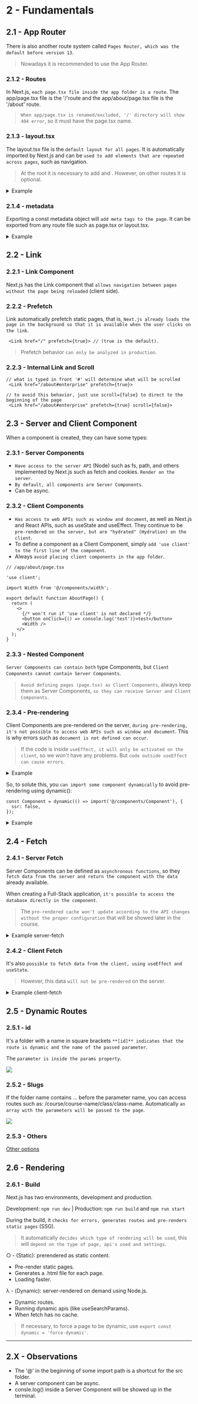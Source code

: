 # 2 - Fundamentals

## 2.1 - App Router

There is also another route system called `Pages Router, which was the default before version 13`.

> Nowadays it is recommended to use the App Router.

### 2.1.2 - Routes

In Next.js, `each page.tsx file inside the app folder is a route`. The app/page.tsx file is the '/'route and the app/about/page.tsx file is the '/about' route.

> `When app/page.tsx is renamed/excluded, '/' directory will show 404 error`, so it must have the page.tsx name.

### 2.1.3 - layout.tsx

The layout.tsx file is the `default layout for all pages`. It is automatically imported by Next.js and can be `used to add elements that are repeated across pages`, such as navigation.

> At the root it is necessary to add <html> and <body>. However, on other routes it is optional.

<details>
<summary>Example</summary>

```tsx
// layout.tsx
import type { Metadata } from 'next';
import './globals.scss';
import Menu from '@/components/menu';

export const metadata: Metadata = {
  title: 'Next.js',
  description: 'Created by eD0o',
};

export default function RootLayout({
  children,
}: Readonly<{
  children: React.ReactNode;
}>) {
  return (
    <html lang="pt-BR">
      <body>
        <Menu/> // -> content that will be seen in every page
        {children}
      </body>
    </html>
  );
}
```

</details>

### 2.1.4 - metadata

Exporting a const metadata object will `add meta tags to the page`. It can be exported from any route file such as page.tsx or layout.tsx.

<details>
<summary>Example</summary>

```tsx
// /app/about/page.tsx
import { Metadata } from 'next';

// use the Metadata inferface to see what are the correct values
export const metadata: Metadata = {
  title: 'About',
  description: 'About page',
};

export default function AboutPage() {
  return (
    <main>
      <h2>About</h2>
    </main>
  );
}
```

[![](https://i.imgur.com/SdsQgq6m.jpg)](https://i.imgur.com/SdsQgq6.png)

</details>

## 2.2 - Link

### 2.2.1 - Link Component

Next.js has the Link component that `allows navigation between pages without the page being reloaded` (client side).

### 2.2.2 - Prefetch

Link automatically prefetch static pages, that is, `Next.js already loads the page in the background so that it is available when the user clicks on the link`.

```tsx
 <Link href="/" prefetch={true}> // (true is the default).
```

> Prefetch behavior `can only be analyzed in production`.

### 2.2.3 - Internal Link and Scroll

```tsx
// what is typed in front '#' will determine what will be scrolled
 <Link href="/about#enterprise" prefetch={true}>

// to avoid this behavior, just use scroll={false} to direct to the beginning of the page
 <Link href="/about#enterprise" prefetch={true} scroll={false}>
```

## 2.3 - Server and Client Component

When a component is created, they can have some types:

### 2.3.1 - Server Components

- `Have access to the server API` (Node) such as fs, path, and others implemented by Next.js such as fetch and cookies. `Render on the server`.
- `By default, all components are Server Components`.
- Can be async.

### 2.3.2 - Client Components

- `Has access to web APIs such as window and document`, as well as Next.js and React APIs, such as useState and useEffect. They continue to be `pre-rendered on the server, but are "hydrated" (Hydration) on the client`.
- To define a component as a Client Component, simply `add 'use client' to the first line of the component`.
- Always `avoid placing client components in the app folder`.

```tsx
// /app/about/page.tsx

'use client';

import Width from '@/components/width';

export default function AboutPage() {
  return (
    <>
      {/* won't run if 'use client' is not declared */}
      <button onClick={() => console.log('test')}>test</button>
      <Width />
    </>
  );
}
```

### 2.3.3 - Nested Component

`Server Components can contain both` type Components, but `Client Components cannot contain Server Components`.

> `Avoid defining pages (page.tsx) as Client Components`, always keep them as Server Components, `so they can receive Server and Client Components`.

### 2.3.4 - Pre-rendering

Client Components are pre-rendered on the server, `during pre-rendering, it's not possible to access web APIs such as window and document`. This is why errors such as `document is not defined can occur`.

> If the code is inside `useEffect, it will only be activated on the client`, so we won't have any problems. But `code outside useEffect can cause errors`.

<details>
<summary>Example</summary>

```tsx
// /components/width.tsx
'use client';

import { useEffect, useState } from 'react';

export default function Width() {
  //on this case, the document declared outside useEffect will show an error
  const [width, setWidth] = useState(document.documentElement.clientWidth);
  const [active, setActive] = useState(false);

  useEffect(() => {
    const handleResize = () => {
      setWidth(document.documentElement.clientWidth);
    };
    handleResize();
    window.addEventListener('resize', handleResize);
    return () => {
      window.removeEventListener('resize', handleResize);
    };
  }, []);

  return (
    <>
      <p style={{ color: active ? '#680' : '#b00' }}>Screen width: {width}</p>
      <button onClick={() => setActive((b) => !b)}>Active</button>
    </>
  );
}
```

</details>

So, to solute this, you `can import some component dynamically` to avoid pre-rendering using dynamic():

```tsx
const Component = dynamic(() => import('@/components/Component'), {
  ssr: false,
});
```

<details>
<summary>Example</summary>

```tsx
// /app/about/page.tsx
import dynamic from 'next/dynamic';

// Now, the component will run properly.
const Width = dynamic(() => import('@/components/width'), { ssr: false });

export default function AboutPage() {
  return (
    <>
      <p>About</p>
      <Width />
    </>
  );
}
```

Even the renderization is different.
[![](https://i.imgur.com/kwRC7i6m.jpg)](https://i.imgur.com/kwRC7i6.png)

</details>

## 2.4 - Fetch

### 2.4.1 - Server Fetch

Server Components can be defined as `asynchronous functions`, so they `fetch data from the server and return the component with the data` already available.

When creating a Full-Stack application, `it's possible to access the database directly in the component`.

> The `pre-rendered cache won't update according to the API changes without the proper configuration` that will be showed later in the course.

<details>
<summary>Example server-fetch</summary>

```tsx
// /components/server-fetch.tsx
type Product = {
  id: number;
  nome: string;
};

export default async function ServerFetch() {
  const response = await fetch('https://api.origamid.online/produtos');

  const data = (await response.json()) as Product[];

  return (
    <>
      <ul>
        {data.map((product) => (
          <li key={product.id}>{product.nome}</li>
        ))}
      </ul>
    </>
  );
}
```

</details>

### 2.4.2 - Client Fetch

It's also `possible to fetch data from the client, using useEffect and useState`.

> However, this data `will not be pre-rendered` on the server.

<details>
<summary>Example client-fetch</summary>

```tsx
// /components/client-fetch.tsx
'use client';

type Product = {
  id: number;
  nome: string;
};

import { useEffect, useState } from 'react';

export default function ClientFetch() {
  const [data, setData] = useState<Product[]>([]);

  useEffect(() => {
    async function fetchData() {
      const response = await fetch('https://api.origamid.online/produtos');

      const json = (await response.json()) as Product[];
      setData(json);
    }
    fetchData();
  }, []);

  return (
    <>
      <ul>
        {data.map((product) => (
          <li key={product.id}>{product.nome}</li>
        ))}
      </ul>
    </>
  );
}
```

</details>

## 2.5 - Dynamic Routes

### 2.5.1 - id

It's a folder with a name in square brackets `**[id]** indicates that the route is dynamic and the name of the passed parameter`.

The `parameter is inside the params property`.

[![](https://i.imgur.com/6chokD0m.jpg)](https://i.imgur.com/6chokD0.png)

### 2.5.2 - Slugs

If the folder name contains ... before the parameter name, you can access routes such as: /course/course-name/class/class-name. Automatically `an array with the parameters will be passed to the page`.

[![](https://i.imgur.com/3yC3Xlzm.jpg)](https://i.imgur.com/3yC3Xlz.png)

### 2.5.3 - Others

[Other options](https://nextjs.org/docs/app/building-your-application/routing/dynamic-routes)

## 2.6 - Rendering

### 2.6.1 - Build

Next.js has two environments, development and production.

Development: `npm run dev` | Production: `npm run build` and `npm run start`

During the build, it `checks for errors, generates routes and pre-renders static pages` (SSG).

> It automatically `decides which type of rendering will be used`, this will `depend on the type of page, api's used and settings`.

○ - (Static): prerendered as static content.

- Pre-render static pages.
- Generates a .html file for each page.
- Loading faster.

λ - (Dynamic): server-rendered on demand using Node.js.

- Dynamic routes.
- Running dynamic apis (like useSearchParams).
- When fetch has no cache.

> If necessary, to force a page to be dynamic, use `export const dynamic = 'force-dynamic'`.

---

## 2.X - Observations

- The '@' in the beginning of some import path is a shortcut for the src folder.
- A server component can be async.
- consle.log() inside a Server Component will be showed up in the terminal.
